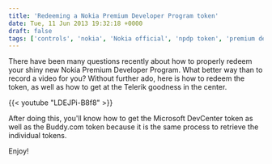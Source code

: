 ```yaml
---
title: 'Redeeming a Nokia Premium Developer Program token'
date: Tue, 11 Jun 2013 19:32:18 +0000
draft: false
tags: ['controls', 'nokia', 'Nokia official', 'npdp token', 'premium developer program', 'redeeming token', 'resources', 'telerik', 'windows phone', 'wpdev']
---
```


There have been many questions recently about how to properly redeem your shiny new Nokia Premium Developer Program. What better way than to record a video for you? Without further ado, here is how to redeem the token, as well as how to get at the Telerik goodness in the center.

{{< youtube "LDEJPi-B8f8" >}}

After doing this, you'll know how to get the Microsoft DevCenter token as well as the Buddy.com token because it is the same process to retrieve the individual tokens.

Enjoy!